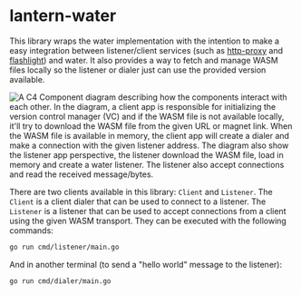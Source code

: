 # lantern-water

This library wraps the water implementation with the intention to make a easy integration between listener/client services (such as [http-proxy](https://github.com/getlantern/http-proxy) and [flashlight](https://github.com/getlantern/flashlight)) and water. It also provides a way to fetch and manage WASM files locally so the listener or dialer just can use the provided version available.

![A C4 Component diagram describing how the components interact with each other. In the diagram, a client app is responsible for initializing the version control manager (VC) and if the WASM file is not available locally, it'll try to download the WASM file from the given URL or magnet link. When the WASM file is available in memory, the client app will create a dialer and make a connection with the given listener address. The diagram also show the listener app perspective, the listener download the WASM file, load in memory and create a water listener. The listener also accept connections and read the received message/bytes.](./docs/component-diagram.png)

There are two clients available in this library: `Client` and `Listener`. The `Client` is a client dialer that can be used to connect to a listener. The `Listener` is a listener that can be used to accept connections from a client using the given WASM transport. They can be executed with the following commands:

```sh
go run cmd/listener/main.go
```

And in another terminal (to send a "hello world" message to the listener):

```sh
go run cmd/dialer/main.go
```
